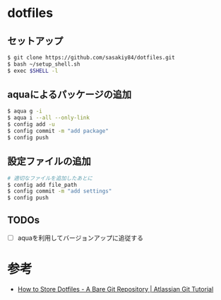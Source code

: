 # dotfiles
## セットアップ
```bash
$ git clone https://github.com/sasakiy84/dotfiles.git
$ bash ~/setup_shell.sh
$ exec $SHELL -l
```

## aquaによるパッケージの追加
```bash
$ aqua g -i
$ aqua i --all --only-link
$ config add -u
$ config commit -m "add package"
$ config push
```

## 設定ファイルの追加
```bash
# 適切なファイルを追加したあとに
$ config add file_path
$ config commit -m "add settings"
$ config push
```

## TODOs
- [ ] aquaを利用してバージョンアップに追従する

# 参考
- [How to Store Dotfiles - A Bare Git Repository | Atlassian Git Tutorial](https://www.atlassian.com/git/tutorials/dotfiles)
